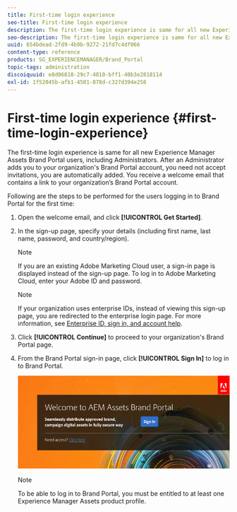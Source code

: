 ```yaml
---
title: First-time login experience
seo-title: First-time login experience
description: The first-time login experience is same for all new Experience Manager Assets Brand Portal users, including Administrators. After an Administrator adds you to your organization's Brand Portal account, you need not accept invitations, you are automatically added. You receive a welcome email that contains a link to your organization’s Brand Portal account.
seo-description: The first-time login experience is same for all new Experience Manager Assets Brand Portal users, including Administrators. After an Administrator adds you to your organization's Brand Portal account, you need not accept invitations, you are automatically added. You receive a welcome email that contains a link to your organization’s Brand Portal account.
uuid: 654bdead-2fd9-4b9b-9272-21fd7c4df066
content-type: reference
products: SG_EXPERIENCEMANAGER/Brand_Portal
topic-tags: administration
discoiquuid: e8d06818-29c7-4810-bff1-40b3e2818114
exl-id: 1f52045b-afb1-4501-878d-c327d394e258
---
```

# First-time login experience {#first-time-login-experience}

The first-time login experience is same for all new Experience Manager Assets Brand Portal users, including Administrators. After an Administrator adds you to your organization's Brand Portal account, you need not accept invitations, you are automatically added. You receive a welcome email that contains a link to your organization’s Brand Portal account.

Following are the steps to be performed for the users logging in to Brand Portal for the first time:

1. Open the welcome email, and click **[!UICONTROL Get Started]**.

1. In the sign-up page, specify your details (including first name, last name, password, and country/region).
   >[!NOTE]
   >
   >If you are an existing Adobe Marketing Cloud user, a sign-in page is displayed instead of the sign-up page. To log in to Adobe Marketing Cloud, enter your Adobe ID and password.

   >[!NOTE]
   >
   >If your organization uses enterprise IDs, instead of viewing this sign-up page, you are redirected to the enterprise login page. For more information, see [Enterprise ID, sign in, and account help](https://helpx.adobe.com/in/enterprise/kb/enterprise-id-faq.html).

1. Click **[!UICONTROL Continue]** to proceed to your organization's Brand Portal page.
1. From the Brand Portal sign-in page, click **[!UICONTROL Sign In]** to log in to Brand Portal.

   ![Brand Portal Sign in page](assets/signin-onboarding.png)

   >[!NOTE]
   >
   >To be able to log in to Brand Portal, you must be entitled to at least one Experience Manager Assets product profile.
